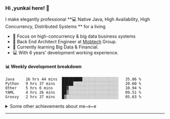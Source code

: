 ### Hi ,yunkai here! :wave: 

I make elegantly professional **💻 Native Java, High Availability, High Concurrency, Distributed Systems ** for a living

* 🧐   Focus on high-concurrency & big data business systems
* 💼   Back End Architect Engineer at [Mobtech](https://www.mob.com/) Group.
* 🌱   Currently learning Big Data & Financial.
* 💻   With 6 years' development working experience.

#### :bar_chart: Weekly development breakdown

<!--START_SECTION:waka-->
```text
Java     16 hrs 44 mins  █████████░░░░░░░░░░░░░░░░   35.86 % 
Python   9 hrs 37 mins   █████░░░░░░░░░░░░░░░░░░░░   20.60 % 
Other    5 hrs 6 mins    ██▓░░░░░░░░░░░░░░░░░░░░░░   10.94 % 
YAML     4 hrs 26 mins   ██▒░░░░░░░░░░░░░░░░░░░░░░   09.51 % 
Groovy   2 hrs 37 mins   █▒░░░░░░░░░░░░░░░░░░░░░░░   05.63 % 
```
<!--END_SECTION:waka-->

<details>
  <summary>Some other achievements about me~e~e</summary>
  <br>

* 👑   Some GitHub statistical reports:

<p align="center">
<img align="center" src="https://github-readme-stats.vercel.app/api/top-langs/?username=JanYunkai&hide_langs_below=1&theme=default&line_height=27&layout=compact" />
<img align="center" src="https://github-readme-stats.vercel.app/api?username=JanYunkai&show_icons=true&count_private=true&include_all_commits=true&line_height=21&layout=compact" alt="halfrost's Github Stats" />
<img align="center" src="https://github-profile-trophy.vercel.app/?username=JanYunkai&column=7" alt="JanYunkai's Github Trophy" />
</p>

</details>

---
